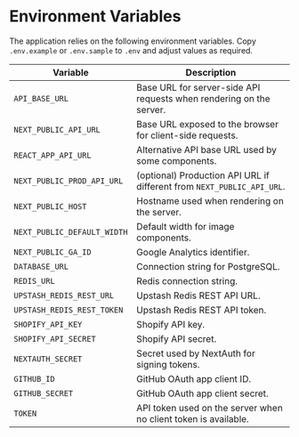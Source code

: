 # Environment Variables

The application relies on the following environment variables. Copy `.env.example` or `.env.sample` to `.env` and adjust values as required.

| Variable | Description |
| --- | --- |
| `API_BASE_URL` | Base URL for server-side API requests when rendering on the server. |
| `NEXT_PUBLIC_API_URL` | Base URL exposed to the browser for client-side requests. |
| `REACT_APP_API_URL` | Alternative API base URL used by some components. |
| `NEXT_PUBLIC_PROD_API_URL` | (optional) Production API URL if different from `NEXT_PUBLIC_API_URL`. |
| `NEXT_PUBLIC_HOST` | Hostname used when rendering on the server. |
| `NEXT_PUBLIC_DEFAULT_WIDTH` | Default width for image components. |
| `NEXT_PUBLIC_GA_ID` | Google Analytics identifier. |
| `DATABASE_URL` | Connection string for PostgreSQL. |
| `REDIS_URL` | Redis connection string. |
| `UPSTASH_REDIS_REST_URL` | Upstash Redis REST API URL. |
| `UPSTASH_REDIS_REST_TOKEN` | Upstash Redis REST API token. |
| `SHOPIFY_API_KEY` | Shopify API key. |
| `SHOPIFY_API_SECRET` | Shopify API secret. |
| `NEXTAUTH_SECRET` | Secret used by NextAuth for signing tokens. |
| `GITHUB_ID` | GitHub OAuth app client ID. |
| `GITHUB_SECRET` | GitHub OAuth app client secret. |
| `TOKEN` | API token used on the server when no client token is available. |

